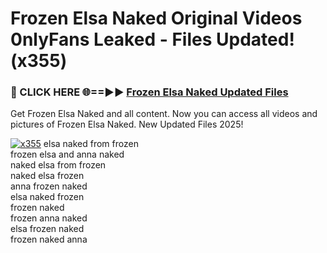 # Frozen Elsa Naked Original Videos 0nlyFans Leaked - Files Updated! (x355)

<h3>🔴 CLICK HERE 🌐==►► <a href="https://tinyurl.com/up5wt9bj" rel="nofollow">Frozen Elsa Naked Updated Files</a></h3>

Get Frozen Elsa Naked and all content. Now you can access all videos and pictures of Frozen Elsa Naked. New Updated Files 2025!

[![x355](https://i.imgur.com/ABiUzMV.gif)](https://tinyurl.com/up5wt9bj)
elsa naked from frozen<br>
frozen elsa and anna naked<br>
naked elsa from frozen<br>
naked elsa frozen<br>
anna frozen naked<br>
elsa naked frozen<br>
frozen naked<br>
frozen anna naked<br>
elsa frozen naked<br>
frozen naked anna